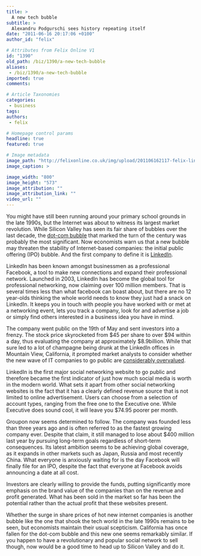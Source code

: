 ```yaml
---
title: >
  A new tech bubble
subtitle: >
  Alexandru Podgurschi sees history repeating itself
date: "2011-06-16 20:17:06 +0100"
author_id: "felix"

# Attributes from Felix Online V1
id: "1390"
old_path: /biz/1390/a-new-tech-bubble
aliases:
 - /biz/1390/a-new-tech-bubble
imported: true
comments:

# Article Taxonomies
categories:
 - business
tags:
authors:
 - felix

# Homepage control params
headline: true
featured: true

# Image metadata
image_path: "http://felixonline.co.uk/img/upload/201106162117-felix-linkedinipo.jpg"
image_caption: >

image_width: "800"
image_height: "573"
image_attribution: ""
image_attribution_link: ""
video_url: ""
---
```


You might have still been running around your primary school grounds in the late 1990s, but the Internet was about to witness its largest market revolution. While Silicon Valley has seen its fair share of bubbles over the last decade, the [dot-com bubble](http://en.wikipedia.org/wiki/Dot-com_bubble) that marked the turn of the century was probably the most significant. Now economists warn us that a new bubble may threaten the stability of Internet-based companies: the initial public offering (IPO) bubble. And the first company to define it is [LinkedIn](http://www.linkedin.com/).

LinkedIn has been known amongst businessmen as a professional Facebook, a tool to make new connections and expand their professional network. Launched in 2003, LinkedIn has become the global tool for professional networking, now claiming over 100 million members. That is several times less than what facebook can boast about, but there are no 12 year-olds thinking the whole world needs to know they just had a snack on LinkedIn. It keeps you in touch with people you have worked with or met at a networking event, lets you track a company, look for and advertise a job or simply find others interested in a business idea you have in mind.

The company went public on the 19th of May and sent investors into a frenzy. The stock price skyrocketed from $45 per share to over $94 within a day, thus evaluating the company at approximately $8.9billion. While that sure led to a lot of champagne being drunk at the LinkedIn offices in Mountain View, California, it prompted market analysts to consider whether the new wave of IT companies to go public are [considerably overvalued](http://www.guardian.co.uk/business/2011/may/19/linkedin-value-debut-listing?INTCMP=SRCH).

LinkedIn is the first major social networking website to go public and therefore became the first indicator of just how much social media is worth in the modern world. What sets it apart from other social networking websites is the fact that it has a clearly defined revenue source that is not limited to online advertisement. Users can choose from a selection of account types, ranging from the free one to the Executive one. While Executive does sound cool, it will leave you $74.95 poorer per month.

Groupon now seems determined to follow. The company was founded less than three years ago and is often referred to as the fastest growing company ever. Despite that claim, it still managed to lose about $400 million last year by pursuing long-term goals regardless of short-term consequences. Its latest ambition seems to be achieving global coverage, as it expands in other markets such as Japan, Russia and most recently China. What everyone is anxiously waiting for is the day Facebook will finally file for an IPO, despite the fact that everyone at Facebook avoids announcing a date at all cost.

Investors are clearly willing to provide the funds, putting significantly more emphasis on the brand value of the companies than on the revenue and profit generated. What has been sold in the market so far has been the potential rather than the actual profit that these websites present.

Whether the surge in share prices of hot new internet companies is another bubble like the one that shook the tech world in the late 1990s remains to be seen, but economists maintain their usual scepticism. California has once fallen for the dot-com bubble and this new one seems remarkably similar. If you happen to have a revolutionary and popular social network to sell though, now would be a good time to head up to Silicon Valley and do it.
